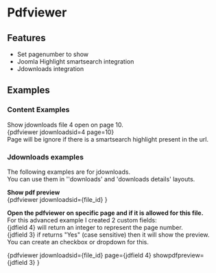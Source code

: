 # Pdfviewer

## Features

- Set pagenumber to show
- Joomla Highlight smartsearch integration
- Jdownloads integration

## Examples

### Content Examples

Show jdownloads file 4 open on page 10.  
{pdfviewer jdownloadsid=4 page=10}  
Page will be ignore if there is a smartsearch highlight present in the url.  

### Jdownloads examples

The following examples are for jdownloads.  
You can use them in &#39;&#39;downloads&#39; and &#39;downloads details&#39; layouts.

**Show pdf preview**  
 {pdfviewer jdownloadsid={file\_id} }

**Open the pdfviewer on specific page and if it is allowed for this file.**  
For this advanced example I created 2 custom fields:  
{jdfield 4} will return an integer to represent the page number.  
{jdfield 3} if returns &quot;Yes&quot; (case sensitive) then it will show the preview.  
You can create an checkbox or dropdown for this.

{pdfviewer jdownloadsid={file\_id} page={jdfield 4} showpdfpreview={jdfield 3} }



